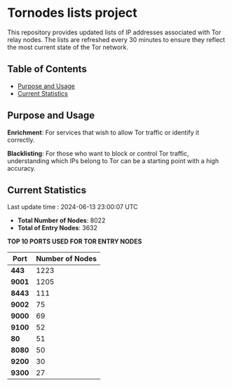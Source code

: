 # Tornodes lists project

This repository provides updated lists of IP addresses associated with Tor relay nodes. The lists are refreshed every 30 minutes to ensure they reflect the most current state of the Tor network.

## Table of Contents

- [Purpose and Usage](#purpose-and-usage)
- [Current Statistics](#current-statistics)


## Purpose and Usage

**Enrichment**: For services that wish to allow Tor traffic or identify it correctly.

**Blacklisting**: For those who want to block or control Tor traffic, understanding which IPs belong to Tor can be a starting point with a high accuracy.

## Current Statistics

Last update time : 2024-06-13 23:00:07 UTC

- **Total Number of Nodes**: 8022
- **Total of Entry Nodes**: 3632

**TOP 10 PORTS USED FOR TOR ENTRY NODES**

| **Port** | **Number of Nodes** |
|------|-----------------|
| **443**   | 1223  |
| **9001**   | 1205  |
| **8443**   | 111  |
| **9002**   | 75  |
| **9000**   | 69  |
| **9100**   | 52  |
| **80**   | 51  |
| **8080**   | 50  |
| **9200**   | 30  |
| **9300**   | 27  |

